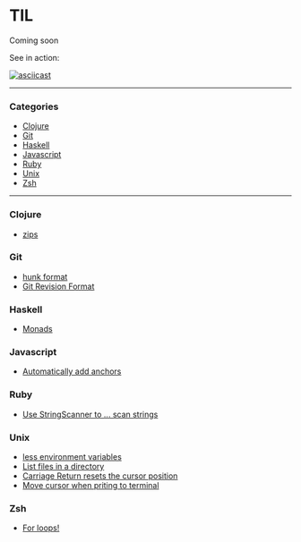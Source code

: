 # TIL

Coming soon

See in action:

[![asciicast](https://asciinema.org/a/340482.svg)](https://asciinema.org/a/340482)

---

### Categories

* [Clojure](#clojure)
* [Git](#git)
* [Haskell](#haskell)
* [Javascript](#javascript)
* [Ruby](#ruby)
* [Unix](#unix)
* [Zsh](#zsh)

---

### Clojure

- [zips](clojure/2020-06-24_zips.md)

### Git

- [hunk format](git/2020-06-16_hunk-format.md)
- [Git Revision Format](git/2020-06-22_git-revision-format.md)

### Haskell

- [Monads](haskell/2020-06-24_monads.md)

### Javascript

- [Automatically add anchors](javascript/2020-06-23_automatically-add-anchors.md)

### Ruby

- [Use StringScanner to ... scan strings](ruby/2020-06-23_use-stringscanner-to-...-scan-strings.md)

### Unix
- [less environment variables](unix/2020-06-17_less-environment-variables.md)
- [List files in a directory](unix/2020-06-17_list-files-in-a-directory.md)
- [Carriage Return resets the cursor position](unix/2020-06-17_carriage-return-resets-the-cursor-position.md)
- [Move cursor when priting to terminal](unix/2020-06-17_move-cursor-when-priting-to-terminal.md)

### Zsh

- [For loops!](zsh/2020-06-24_for-loops!.md)
